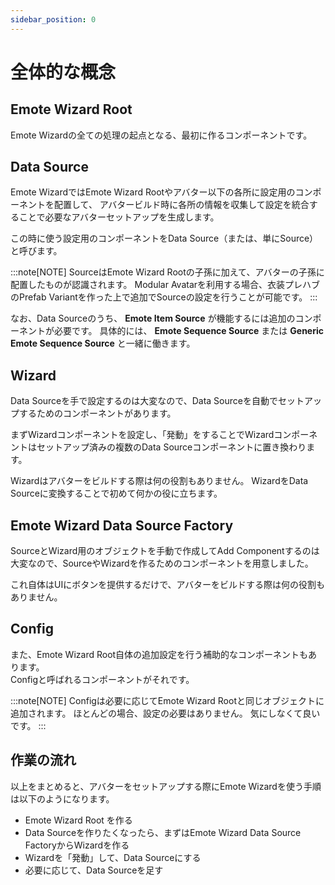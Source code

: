 ```yaml
---
sidebar_position: 0
---
```


# 全体的な概念

## Emote Wizard Root

Emote Wizardの全ての処理の起点となる、最初に作るコンポーネントです。


## Data Source

Emote WizardではEmote Wizard Rootやアバター以下の各所に設定用のコンポーネントを配置して、
アバタービルド時に各所の情報を収集して設定を統合することで必要なアバターセットアップを生成します。

この時に使う設定用のコンポーネントをData Source（または、単にSource）と呼びます。

:::note[NOTE]
SourceはEmote Wizard Rootの子孫に加えて、アバターの子孫に配置したものが認識されます。
Modular Avatarを利用する場合、衣装プレハブのPrefab Variantを作った上で追加でSourceの設定を行うことが可能です。
:::

なお、Data Sourceのうち、 **Emote Item Source** が機能するには追加のコンポーネントが必要です。
具体的には、 **Emote Sequence Source** または **Generic Emote Sequence Source** と一緒に働きます。

## Wizard

Data Sourceを手で設定するのは大変なので、Data Sourceを自動でセットアップするためのコンポーネントがあります。

まずWizardコンポーネントを設定し、「発動」をすることでWizardコンポーネントはセットアップ済みの複数のData Sourceコンポーネントに置き換わります。

Wizardはアバターをビルドする際は何の役割もありません。
WizardをData Sourceに変換することで初めて何かの役に立ちます。

## Emote Wizard Data Source Factory

SourceとWizard用のオブジェクトを手動で作成してAdd Componentするのは大変なので、SourceやWizardを作るためのコンポーネントを用意しました。

これ自体はUIにボタンを提供するだけで、アバターをビルドする際は何の役割もありません。

## Config

また、Emote Wizard Root自体の追加設定を行う補助的なコンポーネントもあります。  
Configと呼ばれるコンポーネントがそれです。

:::note[NOTE]
Configは必要に応じてEmote Wizard Rootと同じオブジェクトに追加されます。
ほとんどの場合、設定の必要はありません。
気にしなくて良いです。
:::

## 作業の流れ

以上をまとめると、アバターをセットアップする際にEmote Wizardを使う手順は以下のようになります。

- Emote Wizard Root を作る
- Data Sourceを作りたくなったら、まずはEmote Wizard Data Source FactoryからWizardを作る
- Wizardを「発動」して、Data Sourceにする
- 必要に応じて、Data Sourceを足す
